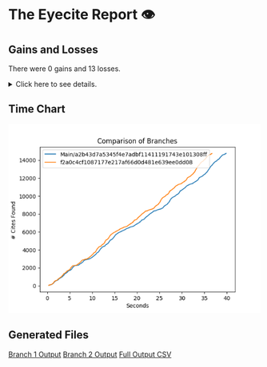 # The Eyecite Report :eye:



Gains and Losses
---------
There were 0 gains and 13 losses.

<details>
<summary>Click here to see details.</summary>

|     id     |  Gain  |       Loss       |
| ---------- | ------ | ---------------- |
|  2060699   |        |  Beckler at 775  |
|  2060699   |        | Frohlich at 301  |
|  2829730   |        |   Layne at 405   |
|  2414924   |        | Brzonkala at 874 |
|  2414924   |        | Robinson at 1211 |
|  2414924   |        |  Brzonkala at 3  |
|  2414924   |        |  Boerne at 2170  |
|  2414924   |        | Robinson at 1210 |
|  2414924   |        | Brzonkala at 887 |
|  2414924   |        | Brzonkala at 834 |
|  2414924   |        | Brzonkala at 37  |
|  1433305   |        | Gullings at 244  |
|  2267203   |        |  Fisher at 1347  |


</details>



Time Chart
---------

![image](https://raw.githubusercontent.com/freelawproject/eyecite/artifacts/191/results/chart.png)


Generated Files
---------

[Branch 1 Output](https://raw.githubusercontent.com/freelawproject/eyecite/artifacts/191/results/a2b43d7a5345f4e7adbf11411191743e101308ff.json)
[Branch 2 Output](https://raw.githubusercontent.com/freelawproject/eyecite/artifacts/191/results/f2a0c4cf1087177e217af66d0d481e639ee0dd08.json)
[Full Output CSV ](https://raw.githubusercontent.com/freelawproject/eyecite/artifacts/191/results/output.csv)
